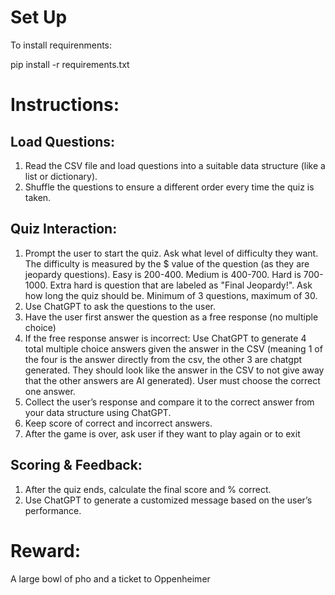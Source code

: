 # Set Up

To install requirenments:

pip install -r requirements.txt

# Instructions:
## Load Questions:
1. Read the CSV file and load questions into a suitable data structure (like a list or dictionary).
2. Shuffle the questions to ensure a different order every time the quiz is taken.

## Quiz Interaction:
1. Prompt the user to start the quiz. Ask what level of difficulty they want. The difficulty is measured by the $ value of the question (as they are jeopardy questions). Easy is 200-400. Medium is 400-700. Hard is 700-1000. Extra hard is question that are labeled as "Final Jeopardy!". Ask how long the quiz should be. Minimum of 3 questions, maximum of 30.
2. Use ChatGPT to ask the questions to the user.
3. Have the user first answer the question as a free response (no multiple choice)
4. If the free response answer is incorrect: Use ChatGPT to generate 4 total multiple choice answers given the answer in the CSV (meaning 1 of the four is the answer directly from the csv, the other 3 are chatgpt generated. They should look like the answer in the CSV to not give away that the other answers are AI generated). User must choose the correct one answer.
5. Collect the user’s response and compare it to the correct answer from your data structure using ChatGPT.
6. Keep score of correct and incorrect answers.
7. After the game is over, ask user if they want to play again or to exit

## Scoring & Feedback:
1. After the quiz ends, calculate the final score and % correct. 
2. Use ChatGPT to generate a customized message based on the user’s performance.

# Reward:
A large bowl of pho and a ticket to Oppenheimer
